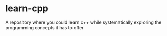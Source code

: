 # learn-cpp
A repository where you could learn c++ while systematically exploring the programming concepts it has to offer
